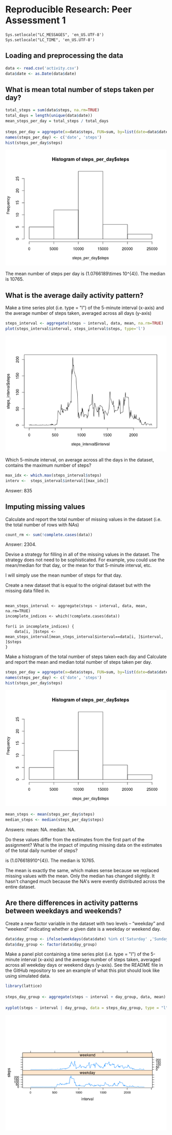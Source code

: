 # Reproducible Research: Peer Assessment 1
```
Sys.setlocale("LC_MESSAGES", 'en_US.UTF-8')
Sys.setlocale("LC_TIME", 'en_US.UTF-8')
```

## Loading and preprocessing the data


```r
data <- read.csv('activity.csv')
data$date <- as.Date(data$date)
```
## What is mean total number of steps taken per day?


```r
total_steps = sum(data$steps, na.rm=TRUE)
total_days = length(unique(data$date))
mean_steps_per_day = total_steps / total_days

steps_per_day = aggregate(x=data$steps, FUN=sum, by=list(date=data$date))
names(steps_per_day) <- c('date', 'steps')
hist(steps_per_day$steps)
```

![](PA1_template_files/figure-html/unnamed-chunk-2-1.png) 

The mean number of steps per day is (1.0766189\times 10^{4}). The median is 10765.

## What is the average daily activity pattern?

Make a time series plot (i.e. type = "l") of the 5-minute interval (x-axis) and the average number of steps taken, averaged across all days (y-axis)


```r
steps_interval <- aggregate(steps ~ interval, data, mean, na.rm=TRUE)
plot(steps_interval$interval, steps_interval$steps, type='l')
```

![](PA1_template_files/figure-html/unnamed-chunk-3-1.png) 

Which 5-minute interval, on average across all the days in the dataset, contains the maximum number of steps?


```r
max_idx <- which.max(steps_interval$steps)
interv <-  steps_interval$interval[[max_idx]]
```

Answer: 835 



## Imputing missing values

Calculate and report the total number of missing values in the dataset (i.e. the total number of rows with NAs)


```r
count_rm <- sum(!complete.cases(data))
```

Answer: 2304.

Devise a strategy for filling in all of the missing values in the dataset. The strategy does not need to be sophisticated. For example, you could use the mean/median for that day, or the mean for that 5-minute interval, etc.

I will simply use the mean number of steps for that day.

Create a new dataset that is equal to the original dataset but with the missing data filled in.

```{r}'

mean_steps_interval <- aggregate(steps ~ interval, data, mean, na.rm=TRUE)
incomplete_indices <- which(!complete.cases(data))

for(i in incomplete_indices) {
    data[i, ]$steps <-  mean_steps_interval[mean_steps_interval$interval==data[i, ]$interval, ]$steps 
}

```

Make a histogram of the total number of steps taken each day and Calculate and report the mean and median total number of steps taken per day.


```r
steps_per_day = aggregate(x=data$steps, FUN=sum, by=list(date=data$date))
names(steps_per_day) <- c('date', 'steps')
hist(steps_per_day$steps)
```

![](PA1_template_files/figure-html/unnamed-chunk-6-1.png) 

```r
mean_steps <- mean(steps_per_day$steps)
median_steps <- median(steps_per_day$steps)
```

Answers:
mean: NA.
median: NA.

Do these values differ from the estimates from the first part of the assignment? What is the impact of imputing missing data on the estimates of the total daily number of steps?


is (1.076618910^{4}). The median is 10765.

The mean is exactly the same, which makes sense because we replaced missing values with the mean. Only the median has changed slightly. It hasn't changed much because the NA's were evently distributed across the entire dataset.


## Are there differences in activity patterns between weekdays and weekends?


Create a new factor variable in the dataset with two levels – “weekday” and “weekend” indicating whether a given date is a weekday or weekend day.


```r
data$day_group <- ifelse(weekdays(data$date) %in% c('Saturday' ,'Sunday'), 'weekend', 'weekday')
data$day_group <- factor(data$day_group)
```

Make a panel plot containing a time series plot (i.e. type = "l") of the 5-minute interval (x-axis) and the average number of steps taken, averaged across all weekday days or weekend days (y-axis). See the README file in the GitHub repository to see an example of what this plot should look like using simulated data.



```r
library(lattice)

steps_day_group <- aggregate(steps ~ interval + day_group, data, mean)

xyplot(steps ~ interval | day_group, data = steps_day_group, type = "l", aspect='xy')
```

![](PA1_template_files/figure-html/unnamed-chunk-8-1.png) 

